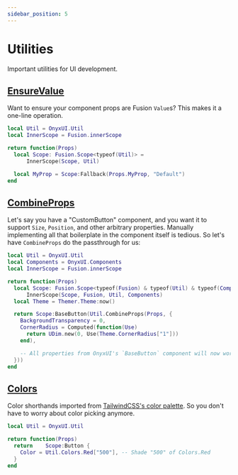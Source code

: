 ```yaml
---
sidebar_position: 5
---
```


# Utilities

Important utilities for UI development.

## [EnsureValue](/api/Util#EnsureValue)

Want to ensure your component props are Fusion `Value`s? This makes it a one-line operation.

```lua
local Util = OnyxUI.Util
local InnerScope = Fusion.innerScope

return function(Props)
  local Scope: Fusion.Scope<typeof(Util)> =
      InnerScope(Scope, Util)

  local MyProp = Scope:Fallback(Props.MyProp, "Default")
end
```

## [CombineProps](/api/Util#CombineProps)

Let's say you have a "CustomButton" component, and you want it to support `Size`, `Position`, and other arbitrary properties. Manually implementing all that boilerplate in the component itself is tedious. So let's have `CombineProps` do the passthrough for us:

```lua
local Util = OnyxUI.Util
local Components = OnyxUI.Components
local InnerScope = Fusion.innerScope

return function(Props)
  local Scope: Fusion.Scope<typeof(Fusion) & typeof(Util) & typeof(Components)> =
      InnerScope(Scope, Fusion, Util, Components)
  local Theme = Themer.Theme:now()

  return Scope:BaseButton(Util.CombineProps(Props, {
    BackgroundTransparency = 0,
    CornerRadius = Computed(function(Use)
      return UDim.new(0, Use(Theme.CornerRadius["1"]))
    end),

    -- All properties from OnyxUI's `BaseButton` component will now work.
  }))
end
```

## [Colors](/api/Util#Colors)

Color shorthands imported from [TailwindCSS's color palette](https://tailwindcss.com/docs/customizing-colors#default-color-palette). So you don't have to worry about color picking anymore.

```lua
local Util = OnyxUI.Util

return function(Props)
  return	Scope:Button {
    Color = Util.Colors.Red["500"], -- Shade "500" of Colors.Red
  }
end
```